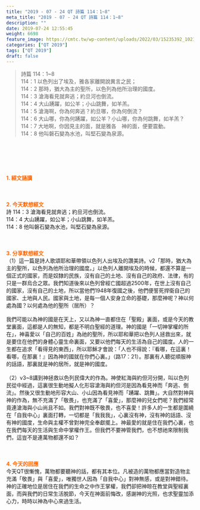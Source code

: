 ```yaml
---
title: "2019 - 07 - 24 QT 詩篇 114：1~8"
meta_title: "2019 - 07 - 24 QT 詩篇 114：1~8"
description: ""
date: 2019-07-24 12:55:45
weight: 6698
feature_image: https://cmtc.tw/wp-content/uploads/2022/03/15235392_10211799862337740_180693556567566654_o-1.webp
categories: ["QT 2019"]
tags: ["QT 2019"]
draft: false
---
```


<blockquote>詩篇 114：1~8<br />
114：1 以色列出了埃及，雅各家離開說異言之民；<br />
114：2 那時，猶大為主的聖所，以色列為他所治理的國度。<br />
114：3 滄海看見就奔逃；約旦河也倒流。<br />
114：4 大山踴躍，如公羊；小山跳舞，如羊羔。<br />
114：5 滄海啊，你為何奔逃？約旦哪，你為何倒流？<br />
114：6 大山哪，你為何踴躍，如公羊？小山哪，你為何跳舞，如羊羔？<br />
114：7 大地啊，你因見主的面，就是雅各　神的面，便要震動。<br />
114：8 他叫磐石變為水池，叫堅石變為泉源。</blockquote><br />
&nbsp;<br />
<br />
&nbsp;<br />
<br />
<span style="color: #ff6600;"><strong>1. </strong><strong>經文誦讀</strong></span><br />
<br />
<span style="color: #ff6600;"><strong> </strong></span><br />
<br />
<span style="color: #ff6600;"><strong>2. 今天默想</strong><strong>經文<br />
</strong></span>詩 114：3 滄海看見就奔逃；約旦河也倒流。<br />
114：4 大山踴躍，如公羊；小山跳舞，如羊羔。<br />
114：8 他叫磐石變為水池，叫堅石變為泉源。<br />
<br />
&nbsp;<br />
<br />
<span style="color: #ff6600;"><strong>3. 分享默想經文<br />
</strong></span>（1）這一篇是詩人歌頌耶和華帶領以色列人出埃及的讚美詩。v2「那時，猶大為主的聖所，以色列為他所治理的國度。」以色列人離開埃及的時候，都還不算是一個正式的國家，而是奴隸的民族，沒有自己的土地、沒有自己的政府、法律，有的只是一群烏合之眾。我們知道後來以色列曾經亡國超過2500年，在世上沒有自己的國家，沒有自己的土地，所以當他們1948年復國之後，他們便誓死捍衛自己的國家、土地與人民。國家與土地，是每一個人安身立命的基礎，那麼神呢？神以何處為國？以何處為他的聖所（居所）？<br />
<br />
我們可能以為神的國是在天上，又以為神一直都住在「聖殿」裏面，或是今天的教堂裏面，這都是人的無知，都是不明白聖經的道理。神的國是「一切神掌權的所在」，神喜愛以「自己的百姓」為祂的聖所，所以耶和華把以色列人拯救出來，就是要住在他們的身體心靈生命裏面，又要以他們每天的生活為自己的國度。人的一生都在追求「看得見的東西」，所以耶穌才會說：「人也不得說：『看哪，在這裏！看哪，在那裏！』因為神的國就在你們心裏。」（路17：21）。那裏有人聽從順服神的話語，那裏就是神的居所，就是神的國度。<br />
<br />
（2）v3~8講到神拯救以色列民偉大的作為。神使紅海與約但河分開，叫以色列民從中經過，這裏很生動地擬人化形容滄海與約但河是因為看見神而「奔逃、倒流」。然後又很生動地形容大山、小山因為看見神而「踴躍、跳舞」。大自然對神與神的作為，無不充滿了「敬畏」，也充滿了「喜愛」，那麼神的兒女們呢？我們經常竟連滄海與小山尚且不如。我們對神既不敬畏，也不喜愛！許多人的一生都是圍繞在「自我中心」裏面打轉，一切都是「我我我」，心裏沒有神，沒有神的話語、沒有神的國度，生命與主權不曾對神完全奉獻擺上。神最愛的就是住在我們心裏，也在我們每天的生活與生命中掌權作王。但我們不要神管我們，也不想祂來限制我們，這豈不是連萬物都還不如？<br />
<br />
&nbsp;<br />
<br />
<span style="color: #ff6600;"><strong>4. 今天的回應<br />
</strong></span>今天QT很慚愧，萬物都要聽神的話，都有其本位。凡被造的萬物都應當對造物主充滿「敬畏」與「喜愛」，唯獨世人因為「自我中心」對神無感，或是對神錯待。神的正確地位是居住在我們的生命之中作王掌權，我們卻把神晾在教堂與聖經裏面，而與我們的日常生活脫節，今天在神面前悔改，感謝神的光照，也求聖靈加添心力，時時以神為中心來過生活。<br />
<br />
&nbsp;
        